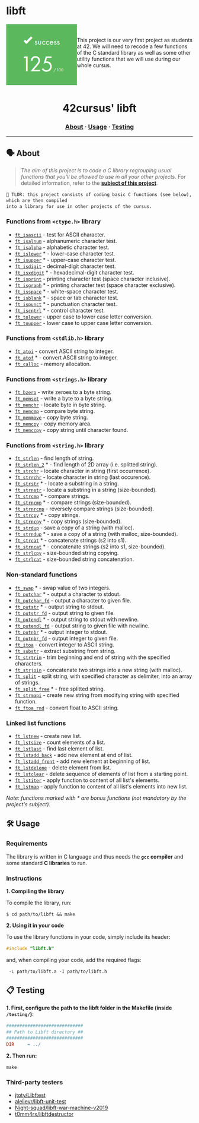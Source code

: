 # libft

<p>
  <img src="Score_libft.png" alt="Score libft 125/100" align="left">

 <br><br>
This project is our very first project as students at 42. We will need to recode a few functions of the C standard library as well as some other utility functions that we will use during our whole cursus.
<br><br>
<br><br>
</p>

<h1 align="center">
	42cursus' libft
</h1>

<h3 align="center">
	<a href="#%EF%B8%8F-about">About</a>
	<span> · </span>
	<a href="#%EF%B8%8F-usage">Usage</a>
	<span> · </span>
	<a href="#-testing">Testing</a>
</h3>

---

## 🗣️ About

> _The aim of this project is to code a C library regrouping usual functions that you'll be allowed to use in all your other projects._
For detailed information, refer to the [**subject of this project**](https://github.com/appinha/42cursus/tree/master/_PDFs).

	🚀 TLDR: this project consists of coding basic C functions (see below), which are then compiled
	into a library for use in other projects of the cursus.

### Functions from `<ctype.h>` library

* [`ft_isascii`](libft/ft_isascii.c)			- test for ASCII character.
* [`ft_isalnum`](libft/ft_isalnum.c)			- alphanumeric character test.
* [`ft_isalpha`](libft/ft_isalpha.c)			- alphabetic character test.
* [`ft_islower`](libft/ft_islower.c) *	- lower-case character test.
* [`ft_isupper`](libft/ft_isupper.c) *	- upper-case character test.
* [`ft_isdigit`](libft/ft_isdigit.c)			- decimal-digit character test.
* [`ft_isxdigit`](libft/ft_isxdigit.c) *	- hexadecimal-digit character test.
* [`ft_isprint`](libft/ft_isprint.c)			- printing character test (space character inclusive).
* [`ft_isgraph`](libft/ft_isgraph.c) *	- printing character test (space character exclusive).
* [`ft_isspace`](libft/ft_isspace.c) *	- white-space character test.
* [`ft_isblank`](libft/ft_isblank.c) *	- space or tab character test.
* [`ft_ispunct`](libft/ft_ispunct.c) *	- punctuation character test.
* [`ft_iscntrl`](libft/ft_iscntrl.c) *	- control character test.
* [`ft_tolower`](libft/ft_tolower.c)			- upper case to lower case letter conversion.
* [`ft_toupper`](libft/ft_toupper.c)			- lower case to upper case letter conversion.

### Functions from `<stdlib.h>` library

* [`ft_atoi`](libft/ft_atoi.c)		- convert ASCII string to integer.
* [`ft_atof`](libft/ft_atof.c) *		- convert ASCII string to integer.
* [`ft_calloc`](libft/mem/ft_calloc.c)	- memory allocation.

### Functions from `<strings.h>` library

* [`ft_bzero`](libft/ft_bzero.c)		- write zeroes to a byte string.
* [`ft_memset`](libft/ft_memset.c)		- write a byte to a byte string.
* [`ft_memchr`](libft/ft_memchr.c)		- locate byte in byte string.
* [`ft_memcmp`](libft/ft_memcmp.c)		- compare byte string.
* [`ft_memmove`](libft/ft_memmove.c)	- copy byte string.
* [`ft_memcpy`](libft/ft_memcpy.c)		- copy memory area.
* [`ft_memccpy`](libft/ft_memccpy.c)	- copy string until character found.

### Functions from `<string.h>` library

* [`ft_strlen`](libft/ft_strlen.c)				- find length of string.
* [`ft_strlen_2`](libft/ft_strlen_2.c) *				- find length of 2D array (i.e. splitted string).
* [`ft_strchr`](libft/ft_strchr.c)				- locate character in string (first occurrence).
* [`ft_strrchr`](libft/ft_strrchr.c)			- locate character in string (last occurence).
* [`ft_strstr`](libft/ft_strstr.c) *		- locate a substring in a string.
* [`ft_strnstr`](libft/ft_strnstr.c)			- locate a substring in a string (size-bounded).
* [`ft_strcmp`](libft/ft_strcmp.c) *		- compare strings.
* [`ft_strncmp`](libft/ft_strncmp.c) *			- compare strings (size-bounded).
* [`ft_strnrcmp`](libft/ft_strnrcmp.c)			- reversely compare strings (size-bounded).
* [`ft_strcpy`](libft/ft_strcpy.c) *		- copy strings.
* [`ft_strncpy`](libft/ft_strncpy.c) *	- copy strings (size-bounded).
* [`ft_strdup`](libft/ft_strdup.c)				- save a copy of a string (with malloc).
* [`ft_strndup`](libft/ft_strndup.c) *	- save a copy of a string (with malloc, size-bounded).
* [`ft_strcat`](libft/ft_strcat.c) *		- concatenate strings (s2 into s1).
* [`ft_strncat`](libft/ft_strncat.c) *	- concatenate strings (s2 into s1, size-bounded).
* [`ft_strlcpy`](libft/ft_strlcpy.c)			- size-bounded string copying.
* [`ft_strlcat`](libft/ft_strlcat.c)			- size-bounded string concatenation.

### Non-standard functions

* [`ft_swap`](libft/ft_swap.c) *			- swap value of two integers.
* [`ft_putchar`](libft/ft_putchar.c) *	- output a character to stdout.
* [`ft_putchar_fd`](libft/ft_putchar_fd.c)		- output a character to given file.
* [`ft_putstr`](libft/ft_putstr.c) *		- output string to stdout.
* [`ft_putstr_fd`](libft/ft_putstr_fd.c)		- output string to given file.
* [`ft_putendl`](libft/ft_putendl.c) *	- output string to stdout with newline.
* [`ft_putendl_fd`](libft/ft_putendl_fd.c)		- output string to given file with newline.
* [`ft_putnbr`](libft/ft_putnbr.c) *		- output integer to stdout.
* [`ft_putnbr_fd`](libft/ft_putnbr_fd.c)		- output integer to given file.
* [`ft_itoa`](libft/ft_itoa.c)					- convert integer to ASCII string.
* [`ft_substr`](libft/ft_substr.c)				- extract substring from string.
* [`ft_strtrim`](libft/ft_strtrim.c)			- trim beginning and end of string with the specified characters.
* [`ft_strjoin`](libft/ft_strjoin.c)			- concatenate two strings into a new string (with malloc).
* [`ft_split`](libft/ft_split.c)				- split string, with specified character as delimiter, into an array of strings.
* [`ft_split_free`](libft/ft_split_free.c) *				- free splitted string.
* [`ft_strmapi`](libft/ft_strmapi.c)			- create new string from modifying string with specified function.
* [`ft_ftoa_rnd`](libft/ft_ftoa_rnd.c)			- convert float to ASCII string.

### Linked list functions

* [`ft_lstnew`](libft/ft_lstnew.c)				- create new list.
* [`ft_lstsize`](libft/ft_lstsize.c)			- count elements of a list.
* [`ft_lstlast`](libft/ft_lstlast.c)			- find last element of list.
* [`ft_lstadd_back`](libft/ft_lstadd_back.c)	- add new element at end of list.
* [`ft_lstadd_front`](libft/ft_lstadd_front.c)	- add new element at beginning of list.
* [`ft_lstdelone`](libft/ft_lstdelone.c)		- delete element from list.
* [`ft_lstclear`](libft/ft_lstclear.c)			- delete sequence of elements of list from a starting point.
* [`ft_lstiter`](libft/ft_lstiter.c)			- apply function to content of all list's elements.
* [`ft_lstmap`](libft/ft_lstmap.c)				- apply function to content of all list's elements into new list.

_Note: functions marked with * are bonus functions (not mandatory by the project's subject)._

## 🛠️ Usage

### Requirements

The library is written in C language and thus needs the **`gcc` compiler** and some standard **C libraries** to run.

### Instructions

**1. Compiling the library**

To compile the library, run:

```shell
$ cd path/to/libft && make
```

**2. Using it in your code**

To use the library functions in your code, simply include its header:

```C
#include "libft.h"
```

and, when compiling your code, add the required flags:

```shell
 -L path/to/libft.a -I path/to/libft.h
```

## 📋 Testing

**1. First, configure the path to the libft folder in the Makefile (inside `/testing/`):**

```Makefile
#############################
## Path to Libft directory ##
#############################
DIR		= ../
```

**2. Then run:**

```shell
make
```

### Third-party testers

* [jtoty/Libftest](https://github.com/jtoty/Libftest)
* [alelievr/libft-unit-test](https://github.com/alelievr/libft-unit-test)
* [Night-squad/libft-war-machine-v2019](https://github.com/Night-squad/libft-war-machine-v2019)
* [t0mm4rx/libftdestructor](https://github.com/t0mm4rx/libftdestructor)
